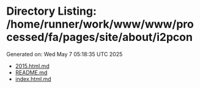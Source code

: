 # Directory Listing: /home/runner/work/www/www/processed/fa/pages/site/about/i2pcon
Generated on: Wed May  7 05:18:35 UTC 2025

- [2015.html.md](2015.html.md)
- [README.md](README.md)
- [index.html.md](index.html.md)
